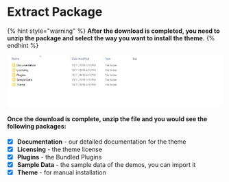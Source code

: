 # Extract Package

{% hint style="warning" %}
**After the download is completed, you need to unzip the package and select the way you want to install the theme.**
{% endhint %}

![](../.gitbook/assets/extract.png)

#### Once the download is complete, unzip the file and you would see the following packages:

* [x] **Documentation** - our detailed documentation for the theme
* [x] **Licensing** - the theme license
* [x] **Plugins** - the Bundled Plugins
* [x] **Sample Data** - the sample data of the demos, you can import it
* [x] **Theme** - for manual installation
